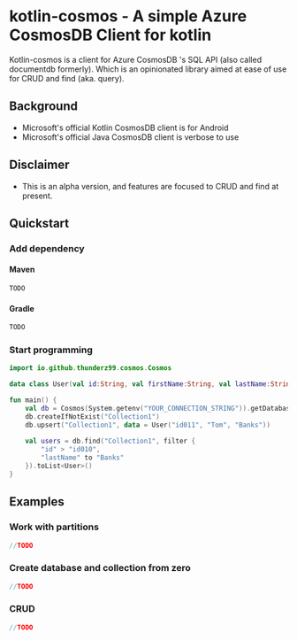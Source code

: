 # kotlin-cosmos - A simple Azure CosmosDB Client for kotlin

Kotlin-cosmos is a client for Azure CosmosDB 's SQL API (also called documentdb formerly). Which is an opinionated library aimed at ease of use for CRUD and find (aka. query).

## Background
* Microsoft's official Kotlin CosmosDB client  is for Android
* Microsoft's official Java CosmosDB client is verbose to use

## Disclaimer
* This is an alpha version, and features are focused to CRUD and find at present.

## Quickstart

### Add dependency

#### Maven

```xml
TODO
```

#### Gradle

```groovy
TODO
```

### Start programming 

```kotlin
import io.github.thunderz99.cosmos.Cosmos

data class User(val id:String, val firstName:String, val lastName:String )

fun main() {
    val db = Cosmos(System.getenv("YOUR_CONNECTION_STRING")).getDatabase("Database1")
    db.createIfNotExist("Collection1")
    db.upsert("Collection1", data = User("id011", "Tom", "Banks"))
  
    val users = db.find("Collection1", filter {
        "id" > "id010",
        "lastName" to "Banks" 
    }).toList<User>()
}
```


## Examples

### Work with partitions 

```kotlin
//TODO

```

### Create database and collection from zero

```kotlin
//TODO

```

### CRUD

```kotlin
//TODO

```



